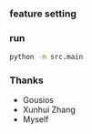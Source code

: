 ### feature setting


### run

```sh
python -m src.main
```

### Thanks
- Gousios
- Xunhui Zhang
- Myself
